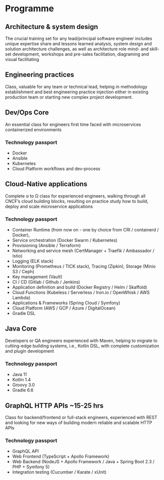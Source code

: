 # Programme

## Architecture & system design

The crucial training set for any lead/principal software engineer includes unique expertise share and lessons learned analysis,
system design and solution architecture challenges, as well as architecture role mind- and skill- set development, workshops and pre-sales facilitation, diagraming and visual facilitating

## Engineering practices
Class, valuable for any team or technical lead, helping in methodology establishment and best engineering practice injection either in existing production team or starting new complex project development.

## Dev/Ops Core
An essential class for engineers first time faced with microservices containerized environments

### Technology passport
- Docker
- Ansible
- Kubernetes
- Cloud Platform workflows and dev-process

## Cloud-Native applications
Complete α to Ω class for experienced engineers, walking through all CNCF’s cloud building blocks, resulting on practice study how to build, deploy and scale microservice applications

### Technology passport
- Container Runtime (from now on - one by choice from CRI / containerd / Docker),
- Service orchestration (Docker Swarm / Kubernetes)
- Provisioning (Ansible / Terraform)
- Networking and service mesh (CertManager + Traefik / Ambassador / Istio)
- Logging (ELK stack)
- Monitoring (Prometheus / TICK stack), Tracing (Zipkin), Storage (Minio S3 / Ceph)
- Key management (Vault)
- CI / CD (Gitlab / Github / Jenkins)
- Application definition and build (Docker Registry / Helm / Skaffold)
- Cloud Functions (Kubeless / Serverless / Iron.io / OpenWhisk / AWS Lambda)
- Applications & Frameworks (Spring Cloud / Symfony)
- Cloud Platform (AWS / GCP / Azure / DigitalOcean)
- Gradle DSL

## Java Core
Developers or QA engineers experienced with Maven, helping to migrate to cutting-edge building systems, i.e., Kotlin DSL, with complete customization and plugin development

### Technology passport
- Java 11
- Kotlin 1.4
- Groovy 3.0
- Gradle 6.6

## GraphQL HTTP APIs ~15-25 hrs
Class for backend/frontend or full-stack engineers, experienced with REST and looking for new ways of building modern reliable and scalable HTTP APIs

### Technology passport
- GraphQL API
- Web Frontend (TypeScript + Apollo Framework)
- Web Backend (NodeJS + Apollo Framework / Java + Spring Boot 2.3 / PHP + Symfony 5)
- Integration testing (Cucumber / Karate / xUnit)
